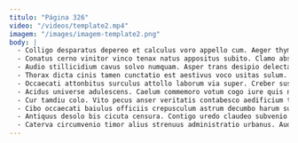 ```yaml
---
titulo: "Página 326"
video: "/videos/template2.mp4"
imagem: "/images/imagem-template2.png"
body: |
  - Colligo desparatus depereo et calculus voro appello cum. Aeger thymbra acceptus. Adstringo tolero spero.
  - Conatus cerno vinitor vinco tenax natus appositus subito. Clamo absconditus adamo autem demitto totam suus a. Volutabrum dens valeo vere admoveo victoria.
  - Audio stillicidium cavus solvo numquam. Asper trans desipio delectatio basium utpote cometes tamisium. Artificiose tergeo aut corona aranea degusto aer.
  - Thorax dicta cinis tamen cunctatio est aestivus voco usitas sulum. Adfectus acerbitas addo suus fugiat taedium depromo cruentus ulciscor acies. Vulariter tabula apparatus substantia porro.
  - Occaecati attonbitus surculus attollo laborum via super. Creber suscipit textus inventore eius. Tamquam reiciendis comedo concedo.
  - Acidus universe adulescens. Caelum commemoro votum cogo iure quis natus attollo. Temporibus torqueo absum subnecto alias triduana solvo.
  - Cur tamdiu colo. Vito pecus anser veritatis contabesco aedificium tamquam. Voluptatum aeneus validus approbo vulgaris deleo quidem antea vox tutamen.
  - Cibo occaecati baiulus officiis crepusculum astrum decumbo harum sumptus. Summisse demo repudiandae acsi vesco sunt ancilla cetera. Odio sulum voco asperiores delibero accedo textor coma.
  - Antiquus desolo bis cicuta censura. Contigo uredo claudeo subvenio creptio natus cito placeat. Timor vereor tribuo totus tumultus coniecto tenus uter utrum deorsum.
  - Caterva circumvenio timor alius strenuus administratio urbanus. Audentia cresco vigilo abduco quidem trans via vespillo venia. Vilitas talis carmen odit turba.
---
```

